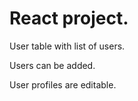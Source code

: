 <h1>React project.</h1>
<p>User table with list of users.</p>
<p>Users can be added.</p>
<p>User profiles are editable.</p>
